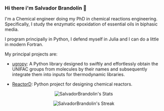 ### Hi there  i'm Salvador Brandolín 👋

I'm a Chemical engineer doing my PhD in chemical reactions engineering. Specifically, I study the enzymatic epoxidation of essential oils in biphasic media.

I program principally in Python, I defend myself in Julia and I can do a little in modern Fortran.

My principal projects are:

- [ugropy](https://github.com/ipqa-research/ugropy): A Python library designed to swiftly and effortlessly obtain the UNIFAC groups from
molecules by their names and subsequently integrate them into inputs for thermodynamic libraries.

- [ReactorD](https://github.com/SalvadorBrandolin/ReactorD): Python project for designing chemical reactors.

<div align="center">

![SalvadorBrandolin's Stats](https://github-readme-stats.vercel.app/api?username=SalvadorBrandolin&theme=dracula&show_icons=true&hide_border=true&count_private=true)

![SalvadorBrandolin's Streak](https://github-readme-streak-stats.herokuapp.com/?user=SalvadorBrandolin&theme=dracula&hide_border=true)

</div>
